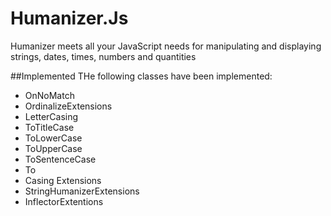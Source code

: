 Humanizer.Js
============

Humanizer meets all your JavaScript needs for manipulating and displaying strings, dates, times, numbers and quantities

##Implemented
THe following classes have been implemented:

* OnNoMatch
* OrdinalizeExtensions
* LetterCasing
* ToTitleCase
* ToLowerCase
* ToUpperCase
* ToSentenceCase
* To
* Casing Extensions
* StringHumanizerExtensions
* InflectorExtentions
